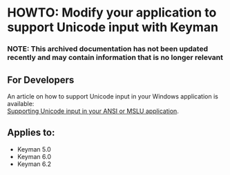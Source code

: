 # HOWTO: Modify your application to support Unicode input with Keyman

### **NOTE**: This archived documentation has not been updated recently and may contain information that is no longer relevant


<h2>For Developers</h2>

<p>An article on how to support Unicode input in your Windows application is available:<br />
<a href='https://blog.keyman.com/2011/06/accepting-unicode-input-in-your-windows-application/'>Supporting Unicode input in your ANSI or MSLU application</a>.</p>


## Applies to:
 * Keyman 5.0
 * Keyman 6.0
 * Keyman 6.2
